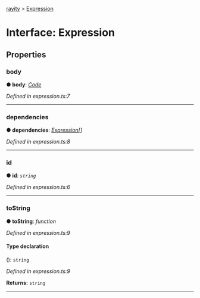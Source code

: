 [rayity](../README.md) > [Expression](../interfaces/expression.md)



# Interface: Expression


## Properties
<a id="body"></a>

###  body

**●  body**:  *[Code](../#code)* 

*Defined in expression.ts:7*





___

<a id="dependencies"></a>

###  dependencies

**●  dependencies**:  *[Expression](expression.md)[]* 

*Defined in expression.ts:8*





___

<a id="id"></a>

###  id

**●  id**:  *`string`* 

*Defined in expression.ts:6*





___

<a id="tostring"></a>

###  toString

**●  toString**:  *function* 

*Defined in expression.ts:9*


#### Type declaration
(): `string`


*Defined in expression.ts:9*





**Returns:** `string`






___



